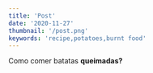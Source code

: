 ```yaml
---
title: 'Post'
date: '2020-11-27'
thumbnail: '/post.png'
keywords: 'recipe,potatoes,burnt food'
---
```


Como comer batatas **queimadas?**